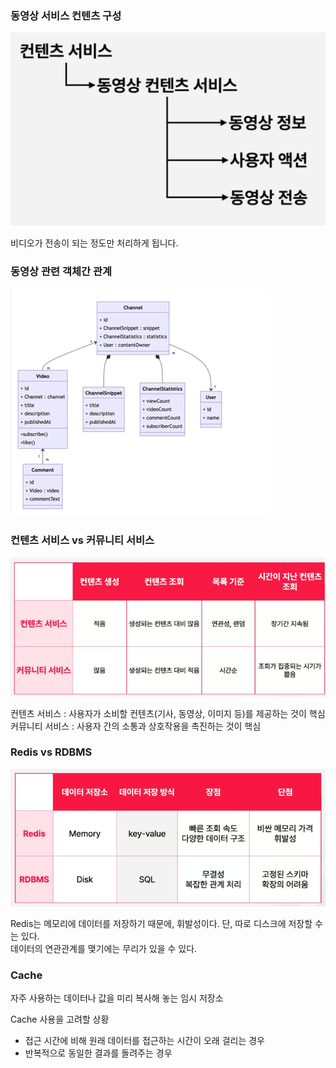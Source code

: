 ### 동영상 서비스 컨텐츠 구성
![img.png](img.png)

비디오가 전송이 되는 정도만 처리하게 됩니다.  

### 동영상 관련 객체간 관계
![img_1.png](img_1.png)

### 컨텐츠 서비스 vs 커뮤니티 서비스
![img_2.png](img_2.png)


컨텐츠 서비스 : 사용자가 소비할 컨텐츠(기사, 동영상, 이미지 등)를 제공하는 것이 핵심  
커뮤니티 서비스 : 사용자 간의 소통과 상호작용을 촉진하는 것이 핵심  


### Redis vs RDBMS
![img_3.png](img_3.png)

Redis는 메모리에 데이터를 저장하기 때문에, 휘발성이다.
단, 따로 디스크에 저장할 수는 있다.  
데이터의 연관관계를 맺기에는 무리가 있을 수 있다.  


### Cache
자주 사용하는 데이터나 값을 미리 복사해 놓는 임시 저장소  

Cache 사용을 고려할 상황  
- 접근 시간에 비해 원래 데이터를 접근하는 시간이 오래 걸리는 경우
- 반복적으로 동일한 결과를 돌려주는 경우


